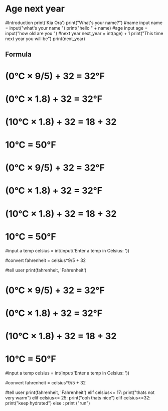 # Age next year 
 #Introduction 
print('Kia Ora') 
print("What's your name?") 
#name input
name = input("what's your name ")
print("hello " + name) 
#age input 
age = input("how old are you ")
#next year
next_year = int(age) + 1
print("This time next year you will be")
print(next_year)


## Formula
# (0°C × 9/5) + 32 = 32°F
# (0°C × 1.8) + 32 = 32°F
# (10°C × 1.8) + 32 = 18 + 32 
# 10°C = 50°F



# (0°C × 9/5) + 32 = 32°F
# (0°C × 1.8) + 32 = 32°F
# (10°C × 1.8) + 32 = 18 + 32 
# 10°C = 50°F

#input a temp
celsius = int(input('Enter a temp in Celsius: '))

#convert
fahrenheit = celsius*9/5 + 32

#tell user
print(fahrenheit, 'Fahrenheit')

# (0°C × 9/5) + 32 = 32°F
# (0°C × 1.8) + 32 = 32°F
# (10°C × 1.8) + 32 = 18 + 32 
# 10°C = 50°F

#input a temp
celsius = int(input('Enter a temp in Celsius: '))

#convert
fahrenheit = celsius*9/5 + 32

#tell user
print(fahrenheit, 'Fahrenheit')
elif celsius<= 17:
  print("thats not very warm")
elif celsius<= 25:
  print("ooh thats nice")
  elif celsius<=32:
  print("keep hydrated")
else : print ("run")
